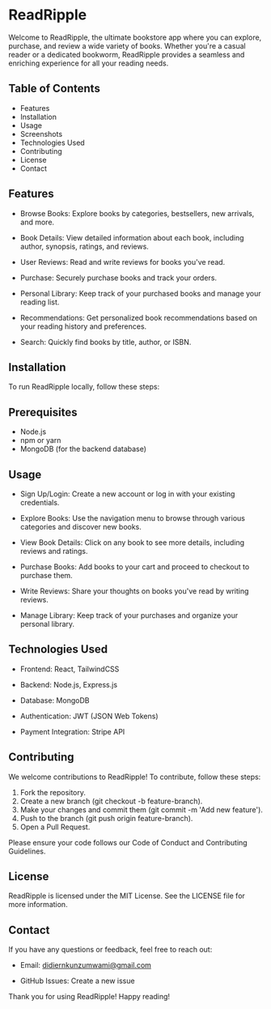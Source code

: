 # ReadRipple

Welcome to ReadRipple, the ultimate bookstore app where you can explore, purchase, and review a wide variety of books. Whether you're a casual reader or a dedicated bookworm, ReadRipple provides a seamless and enriching experience for all your reading needs.

## Table of Contents

* Features
* Installation
* Usage
* Screenshots
* Technologies Used
* Contributing
* License
* Contact

## Features

* Browse Books: Explore books by categories, bestsellers, new arrivals, and more.

* Book Details: View detailed information about each book, including author, synopsis, ratings, and reviews.

* User Reviews: Read and write reviews for books you've read.

* Purchase: Securely purchase books and track your orders.

* Personal Library: Keep track of your purchased books and manage your reading list.

* Recommendations: Get personalized book recommendations based on your reading history and preferences.

* Search: Quickly find books by title, author, or ISBN.

## Installation

To run ReadRipple locally, follow these steps:

## Prerequisites
* Node.js
* npm or yarn
* MongoDB (for the backend database)

## Usage

* Sign Up/Login: Create a new account or log in with your existing credentials.

* Explore Books: Use the navigation menu to browse through various categories and discover new books.

* View Book Details: Click on any book to see more details, including reviews and ratings.

* Purchase Books: Add books to your cart and proceed to checkout to purchase them.

* Write Reviews: Share your thoughts on books you've read by writing reviews.

* Manage Library: Keep track of your purchases and organize your personal library.

## Technologies Used

* Frontend: React, TailwindCSS

* Backend: Node.js, Express.js

* Database: MongoDB

* Authentication: JWT (JSON Web Tokens)

* Payment Integration: Stripe API

## Contributing
We welcome contributions to ReadRipple! To contribute, follow these steps:

1. Fork the repository.
2. Create a new branch (git checkout -b feature-branch).
3. Make your changes and commit them (git commit -m 'Add new feature').
4. Push to the branch (git push origin feature-branch).
5. Open a Pull Request.

Please ensure your code follows our Code of Conduct and Contributing Guidelines.

## License

ReadRipple is licensed under the MIT License. See the LICENSE file for more information.

## Contact

If you have any questions or feedback, feel free to reach out:

* Email: didiernkunzumwami@gmail.com

* GitHub Issues: Create a new issue

Thank you for using ReadRipple! Happy reading!